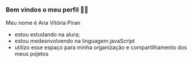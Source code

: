 ### Bem vindos o meu perfil 👩‍🎓

Meu nome é Ana Vitória Piran
- estou estudando na alura;
- estou medesnvolvendo na linguagem javaScript
- utilizo esse espaço para minha organização e compartilhamento dos meus pojetos 
